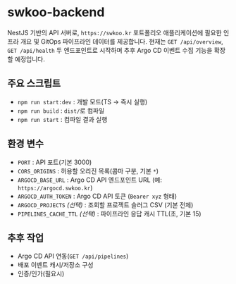 # swkoo-backend

NestJS 기반의 API 서버로, `https://swkoo.kr` 포트폴리오 애플리케이션에 필요한 인프라 개요 및 GitOps 파이프라인 데이터를 제공합니다. 현재는 `GET /api/overview`, `GET /api/health` 두 엔드포인트로 시작하며 추후 Argo CD 이벤트 수집 기능을 확장할 예정입니다.

## 주요 스크립트
- `npm run start:dev` : 개발 모드(TS → 즉시 실행)
- `npm run build` : `dist/`로 컴파일
- `npm run start` : 컴파일 결과 실행

## 환경 변수
- `PORT` : API 포트(기본 3000)
- `CORS_ORIGINS` : 허용할 오리진 목록(콤마 구분, 기본 `*`)
- `ARGOCD_BASE_URL` : Argo CD API 엔드포인트 URL (예: `https://argocd.swkoo.kr`)
- `ARGOCD_AUTH_TOKEN` : Argo CD API 토큰 (`Bearer xyz` 형태)
- `ARGOCD_PROJECTS` *(선택)* : 조회할 프로젝트 슬러그 CSV (기본 전체)
- `PIPELINES_CACHE_TTL` *(선택)* : 파이프라인 응답 캐시 TTL(초, 기본 15)

## 추후 작업
- Argo CD API 연동(`GET /api/pipelines`)
- 배포 이벤트 캐시/저장소 구성
- 인증/인가(필요시)

